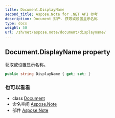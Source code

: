 ```yaml
---
title: Document.DisplayName
second_title: Aspose.Note for .NET API 参考
description: Document 财产. 获取或设置显示名称
type: docs
weight: 50
url: /zh/net/aspose.note/document/displayname/
---
```

## Document.DisplayName property

获取或设置显示名称。

```csharp
public string DisplayName { get; set; }
```

### 也可以看看

* class [Document](../)
* 命名空间 [Aspose.Note](../../document/)
* 部件 [Aspose.Note](../../../)


